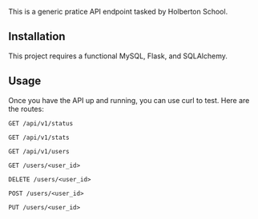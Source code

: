 This is a generic pratice API endpoint tasked by Holberton School.

## Installation

This project requires a functional MySQL, Flask, and SQLAlchemy.

## Usage

Once you have the API up and running, you can use curl to test. Here are the routes:

```
GET /api/v1/status
```

```
GET /api/v1/stats
```

```
GET /api/v1/users
```

```
GET /users/<user_id>
```

```
DELETE /users/<user_id>
```

```
POST /users/<user_id>
```

```
PUT /users/<user_id>
```
